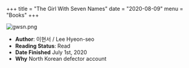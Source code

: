 +++
title = "The Girl With Seven Names"
date = "2020-08-09"
menu = "Books"
+++

![gwsn.png](https://khongsao.github.io/blog/images/gwsn.png)

- **Author**: 이현서 / Lee Hyeon-seo
- **Reading Status**: Read
- **Date Finished** July 1st, 2020
- **Why** North Korean defector account
